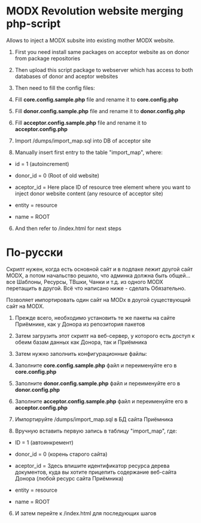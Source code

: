 MODX Revolution website merging php-script
======

Allows to inject a MODX subsite into existing mother MODX website.

1. First you need install same packages on acceptor website as on donor from package repositories

2. Then upload this script package to webserver which has access to both databases of donor and aceptor websites

3. Then need to fill the config files:

  1. Fill **core.config.sample.php** file and rename it to **core.config.php**

  2. Fill **donor.config.sample.php** file and rename it to **donor.config.php**

  3. Fill **acceptor.config.sample.php** file and rename it to **acceptor.config.php**

4. Import /dumps/import_map.sql into DB of acceptor site

5. Manually insert first entry to the table "import_map", where:

  * id = 1 (autoincrement)

  * donor_id = 0 (Root of old website)

  * aceptor_id = Here place ID of resource tree element where you want to inject donor website content (any resource of acceptor site)

  * entity = resource

  * name = ROOT

6. And then refer to /index.html for next steps

По-русски
======
Скрипт нужен, когда есть основной сайт и в подпаке лежит другой сайт MODX, а потом начальство решило, что админка должна быть общей...
все Шаблоны, Ресурсы, ТВшки, Чанки и т.д. из одного MODX перетащить в другой. Всё что написано ниже - сделать Обязательно.

Позволяет импортировать один сайт на MODx в доугой существующий сайт на MODX.

1. Прежде всего, необходимо установить те же пакеты на сайте Приёмнике, как у Донора из репозитория пакетов

2. Затем загрузить этот скрипт на веб-сервер, у которого есть доступ к обеим базам данных как Донора, так и Приёмника

3. Затем нужно заполнить конфигурационные файлы:

  1. Заполните **core.config.sample.php** файл и переименуйте его в **core.config.php**

  2. Заполните **donor.config.sample.php** файл и переименуйте его в **donor.config.php**

  3. Заполните **acceptor.config.sample.php** файл и переименуйте его в **acceptor.config.php**

4. Импортируйте /dumps/import_map.sql в БД сайта Приёмника

5. Вручную вставить первую запись в таблицу "import_map", где:

  * ID = 1 (автоинкремент)

  * donor_id = 0 (корень старого сайта)

  * aceptor_id = Здесь впишите идентификатор ресурса дерева документов, куда вы хотите прицепить содержание веб-сайта Донора (любой ресурс сайта Приёмника)

  * entity = resource

  * name = ROOT

6. И затем перейте к /index.html для последующих шагов